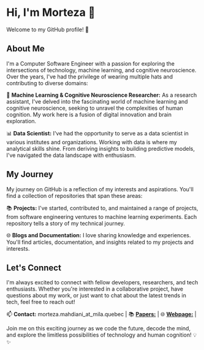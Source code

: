 # Hi, I'm Morteza 👋

Welcome to my GitHub profile! 🚀

## About Me

I'm a Computer Software Engineer with a passion for exploring the intersections of technology, machine learning, and cognitive neuroscience. Over the years, I've had the privilege of wearing multiple hats and contributing to diverse domains:

🧠 **Machine Learning & Cognitive Neuroscience Researcher:** As a research assistant, I've delved into the fascinating world of  machine learning and cognitive neuroscience, seeking to unravel the complexities of human cognition. My work here is a fusion of digital innovation and brain exploration.

📊 **Data Scientist:** I've had the opportunity to serve as a data scientist in various institutes and organizations. Working with data is where my analytical skills shine. From deriving insights to building predictive models, I've navigated the data landscape with enthusiasm.

## My Journey

My journey on GitHub is a reflection of my interests and aspirations. You'll find a collection of repositories that span these areas:

📚 **Projects:** I've started, contributed to, and maintained a range of projects, from software engineering ventures to machine learning experiments. Each repository tells a story of my technical journey.

🌐 **Blogs and Documentation:** I love sharing knowledge and experiences. You'll find articles, documentation, and insights related to my projects and interests.

## Let's Connect

I'm always excited to connect with fellow developers, researchers, and tech enthusiasts. Whether you're interested in a collaborative project, have questions about my work, or just want to chat about the latest trends in tech, feel free to reach out!

📫 **Contact:** morteza.mahdiani_at_mila.quebec |
📚 [**Papers:**](https://scholar.google.com/citations?user=xFztGO8AAAAJ&hl=en) |
🌐 [**Webpage:**](https://morteza-mahdiani.github.io/) |

Join me on this exciting journey as we code the future, decode the mind, and explore the limitless possibilities of technology and human cognition! 💡✨

